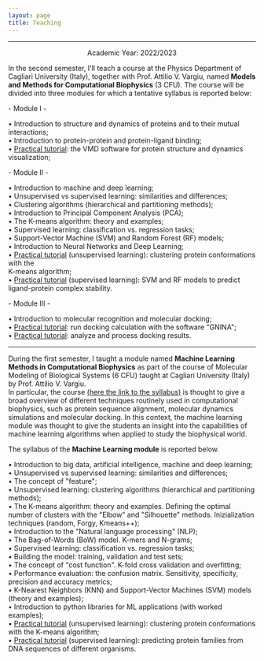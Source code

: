 ```yaml
---
layout: page
title: Teaching
---
```

---

<p align=center>
Academic Year: 2022/2023

<p>In the second semester, I'll teach a course at the Physics Department of Cagliari University (Italy), together with Prof. Attilio V. Vargiu, named <b>Models and Methods for Computational Biophysics</b> (3 CFU). The course will be divided into three modules for which a tentative syllabus is reported below:
</p>

<p>
- Module I - <br>
</p>
<p>
• Introduction to structure and dynamics of proteins and to their mutual interactions; <br>
• Introduction to protein-protein and protein-ligand binding; <br>
• <u>Practical tutorial</u>: the VMD software for protein structure and dynamics visualization; <br>
</p>
<p>
- Module II - <br>
</p>
<p>
• Introduction to machine and deep learning; <br>
• Unsupervised vs supervised learning: similarities and differences;<br>
• Clustering algorithms (hierarchical and partitioning methods); <br>
• Introduction to Principal Component Analysis (PCA); <br> 
• The K-means algorithm: theory and examples;<br>
• Supervised learning: classification vs. regression tasks; <br>
• Support-Vector Machine (SVM) and Random Forest (RF) models; <br>
• Introduction to Neural Networks and Deep Learning;<br>
• <u>Practical tutorial</u> (unsupervised learning): clustering protein conformations with the <br>K-means algorithm; <br>
• <u>Practical tutorial</u> (supervised learning): SVM and RF models to predict ligand-protein complex stability. <br>
</p>
<p>
- Module III - <br>
</p>
<p>
• Introduction to molecular recognition and molecular docking; <br>
• <u>Practical tutorial</u>: run docking calculation with the software "GNINA"; <br>
• <u>Practical tutorial</u>: analyze and process docking results. <br>
</p>
<hr style="height:2px;border-width:0;color:gray;background-color:gray">

<p align=center>


<p>During the first semester, I taught a module named <b>Machine Learning Methods in Computational Biophysics</b> as part of the course of Molecular Modeling of Biological Systems (6 CFU)
taught at Cagliari University (Italy) by Prof. Attilio V. Vargiu.<br>
In particular, the course <a href="https://unica.it/unica/en/ateneo_s07_ss01_sss02.page?mu=Guide/PaginaADErogata.do?ad_er_id=2022*N0*N0*S1*40674*20723&ANNO_\ACCADEMICO=2022&mostra_percorsi=S">(here the link to the syllabus)</a> is thought to give a broad overview of different techniques routinely used in computational biophysics, such as protein sequence alignment, molecular dynamics simulations and molecular docking.
In this context, the machine learning module was thought to give the students an insight into the capabilities of machine learning algorithms when applied to study the biophysical world.
</p>

<p>The syllabus of the <b>Machine Learning module</b>  is reported below. 
</p>

• Introduction to big data, artificial intelligence, machine and deep learning; <br>
• Unsupervised vs supervised learning: similarities and differences;<br>
• The concept of "feature";<br>
• Unsupervised learning: clustering algorithms (hierarchical and partitioning methods); <br>
• The K-means algorithm: theory and examples. Defining the optimal number of clusters with the "Elbow" and "Silhouette" methods. Inizialization techniques (random, Forgy, Kmeans++); <br>
• Introduction to the "Natural language processing" (NLP); <br>
• The Bag-of-Words (BoW) model. K-mers and N-grams; <br>
• Supervised learning: classification vs. regression tasks; <br>
• Building the model: training, validation and test sets; <br>
• The concept of "cost function". K-fold cross validation and overfitting; <br>
• Performance evaluation: the confusion matrix. Sensitivity, specificity, precision and accuracy metrics; <br>
• K-Nearest Neighbors (KNN) and Support-Vector Machines (SVM) models (theory and examples); <br>
• Introduction to python libraries for ML applications (with worked examples); <br>
• <u>Practical tutorial</u> (unsupervised learning): clustering protein conformations with the K-means algorithm; <br>
• <u>Practical tutorial</u> (supervised learning): predicting protein families from DNA sequences of different organisms. <br>




